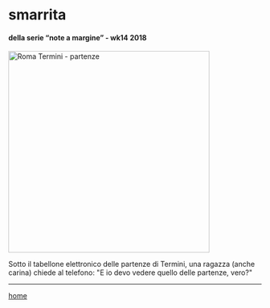 ﻿# smarrita  

#### della serie “note a margine” - wk14 2018  
<img src="https://drive.google.com/uc?id=1VE2ZsBz5Whu7mWewW2o5oEWqObp888E-" alt="Roma Termini - partenze" width="400">   
<!--- /interarete068.png  --->   

Sotto il tabellone elettronico delle partenze di Termini, una ragazza (anche carina) chiede al telefono: "E io devo vedere quello delle partenze, vero?"  

---  
[home](/interarete.md) 
